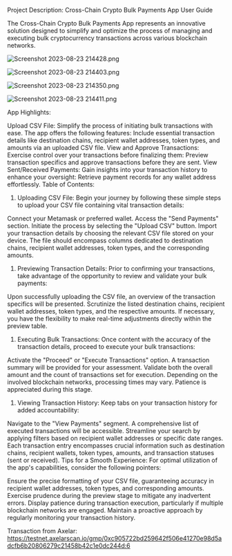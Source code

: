 Project Description: Cross-Chain Crypto Bulk Payments App User Guide

The Cross-Chain Crypto Bulk Payments App represents an innovative solution designed to simplify and optimize the process of managing and executing bulk cryptocurrency transactions across various blockchain networks. 



![Screenshot 2023-08-23 214428.png](https://cdn.dorahacks.io/static/files/18a232d52b461a6d484277c4ba58ebd5.png)




![Screenshot 2023-08-23 214403.png](https://cdn.dorahacks.io/static/files/18a232e4de842f1aa20a09b4a238d3c4.png)




![Screenshot 2023-08-23 214350.png](https://cdn.dorahacks.io/static/files/18a232e934d36d7bf6fb58f425b8c764.png)




![Screenshot 2023-08-23 214411.png](https://cdn.dorahacks.io/static/files/18a232ec595e4a5ebbc5c574310a2211.png)




App Highlights:

Upload CSV File:
Simplify the process of initiating bulk transactions with ease. The app offers the following features:
Include essential transaction details like destination chains, recipient wallet addresses, token types, and amounts via an uploaded CSV file.
View and Approve Transactions:
Exercise control over your transactions before finalizing them:
Preview transaction specifics and approve transactions before they are sent.
View Sent/Received Payments:
Gain insights into your transaction history to enhance your oversight:
Retrieve payment records for any wallet address effortlessly.
Table of Contents:

1. Uploading CSV File:
Begin your journey by following these simple steps to upload your CSV file containing vital transaction details:

Connect your Metamask or preferred wallet.
Access the "Send Payments" section.
Initiate the process by selecting the "Upload CSV" button.
Import your transaction details by choosing the relevant CSV file stored on your device. The file should encompass columns dedicated to destination chains, recipient wallet addresses, token types, and the corresponding amounts.
1. Previewing Transaction Details:
Prior to confirming your transactions, take advantage of the opportunity to review and validate your bulk payments:

Upon successfully uploading the CSV file, an overview of the transaction specifics will be presented.
Scrutinize the listed destination chains, recipient wallet addresses, token types, and the respective amounts.
If necessary, you have the flexibility to make real-time adjustments directly within the preview table.
1. Executing Bulk Transactions:
Once content with the accuracy of the transaction details, proceed to execute your bulk transactions:

Activate the "Proceed" or "Execute Transactions" option.
A transaction summary will be provided for your assessment.
Validate both the overall amount and the count of transactions set for execution.
Depending on the involved blockchain networks, processing times may vary. Patience is appreciated during this stage.
1. Viewing Transaction History:
Keep tabs on your transaction history for added accountability:

Navigate to the "View Payments" segment.
A comprehensive list of executed transactions will be accessible.
Streamline your search by applying filters based on recipient wallet addresses or specific date ranges.
Each transaction entry encompasses crucial information such as destination chains, recipient wallets, token types, amounts, and transaction statuses (sent or received).
Tips for a Smooth Experience:
For optimal utilization of the app's capabilities, consider the following pointers:

Ensure the precise formatting of your CSV file, guaranteeing accuracy in recipient wallet addresses, token types, and corresponding amounts.
Exercise prudence during the preview stage to mitigate any inadvertent errors.
Display patience during transaction execution, particularly if multiple blockchain networks are engaged.
Maintain a proactive approach by regularly monitoring your transaction history.

Transaction from Axelar: https://testnet.axelarscan.io/gmp/0xc905722bd259642f506e41270e98d5adcfb6b20806279c21458b42c1e0dc244d:6
